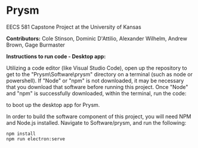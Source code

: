 # Prysm
EECS 581 Capstone Project at the University of Kansas

**Contributors:** Cole Stinson, Dominic D'Attilio, Alexander Wilhelm, Andrew Brown, Gage Burmaster

**Instructions to run code - Desktop app:**

Utilizing a code editor (like Visual Studio Code), open up the repository to get to the "Prysm\Software\prysm" directory on a terminal (such as node or powershell). If "Node" or "npm" is not downloaded, it may be necessary that you download that software before running this project. Once "Node" and "npm" is successfully downloaded,  within the terminal, run the code: 


to boot up the desktop app for Prysm. 

In order to build the software component of this project, you will need NPM and Node.js installed.
Navigate to Software/prysm, and run the following:
```
npm install
npm run electron:serve   
```




